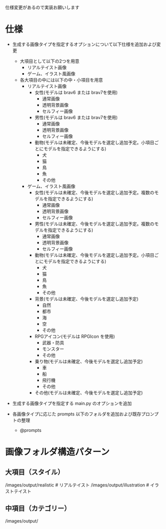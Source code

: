 仕様変更があるので実装お願いします

# 仕様
- 生成する画像タイプを指定するオプションについて以下仕様を追加および変更
    - 大項目として以下の2つを用意
        - リアルテイスト画像
        - ゲーム、イラスト風画像
    - 各大項目の中には以下の中・小項目を用意
        - リアルテイスト画像
            - 女性(モデルは brav6 または brav7を使用)
                - 通常画像
                - 透明背景画像
                - セルフィー画像
            - 男性(モデルは brav6 または brav7を使用)
                - 通常画像
                - 透明背景画像
                - セルフィー画像
            - 動物(モデルは未確定、今後モデルを選定し追加予定。小項目ごとにモデルを指定できるようにする)
                - 犬
                - 猫
                - 鳥
                - 魚
                - その他
        - ゲーム、イラスト風画像
            - 女性(モデルは未確定、今後モデルを選定し追加予定。複数のモデルを指定できるようにする)
                - 通常画像
                - 透明背景画像
                - セルフィー画像
            - 男性(モデルは未確定、今後モデルを選定し追加予定。複数のモデルを指定できるようにする)
                - 通常画像
                - 透明背景画像
                - セルフィー画像
            - 動物(モデルは未確定、今後モデルを選定し追加予定。小項目ごとにモデルを指定できるようにする)
                - 犬
                - 猫
                - 鳥
                - 魚
                - その他
            - 背景(モデルは未確定、今後モデルを選定し追加予定)
                - 自然
                - 都市
                - 海
                - 空
                - その他
            - RPGアイコン(モデルは RPGIcon を使用)
                - 武器・防具
                - モンスター
                - その他
            - 乗り物(モデルは未確定、今後モデルを選定し追加予定)
                - 車
                - 船
                - 飛行機
                - その他
            - その他(モデルは未確定、今後モデルを選定し追加予定)

- 生成する画像タイプを指定する main.py のオプションを追加
- 各画像タイプに応じた prompts 以下のフォルダを追加および既存プロンプトの整理
    - @prompts

# 画像フォルダ構造パターン

## 大項目（スタイル）
/images/output/realistic      # リアルテイスト
/images/output/illustration   # イラストテイスト

## 中項目（カテゴリー）
/images/output/<style>/female      # 女性
/images/output/<style>/male        # 男性
/images/output/<style>/animal      # 動物
/images/output/<style>/background  # 背景
/images/output/<style>/rpg_icon    # RPGアイコン
/images/output/<style>/vehicle     # 乗り物

## 小項目（サブカテゴリー）
### 人物（female, male）
/images/output/<style>/<category>/normal      # 通常
/images/output/<style>/<category>/transparent # 透過
/images/output/<style>/<category>/selfie      # セルフィー

### 動物（animal）
/images/output/<style>/animal/dog    # 犬
/images/output/<style>/animal/cat    # 猫
/images/output/<style>/animal/bird   # 鳥
/images/output/<style>/animal/fish   # 魚
/images/output/<style>/animal/other  # その他

### 背景（background）
/images/output/<style>/background/nature  # 自然
/images/output/<style>/background/city    # 都市
/images/output/<style>/background/sea     # 海
/images/output/<style>/background/sky     # 空
/images/output/<style>/background/other   # その他

### RPGアイコン（rpg_icon）
/images/output/<style>/rpg_icon/weapon   # 武器・防具
/images/output/<style>/rpg_icon/monster  # モンスター
/images/output/<style>/rpg_icon/other    # その他

### 乗り物（vehicle）
/images/output/<style>/vehicle/car       # 車
/images/output/<style>/vehicle/ship      # 船
/images/output/<style>/vehicle/airplane  # 飛行機
/images/output/<style>/vehicle/other     # その他

## サムネイル・サンプル画像
各フォルダ内に以下のサブフォルダを配置：
/thumbnail           # サムネイル画像
/sample             # サンプル画像（透かし入り）
/sample-thumbnail   # サンプルサムネイル画像（透かし入り）
/half-resolution    # 半分の解像度の画像

注意：<style>には 'realistic' または 'illustration' が入ります

# 関連ファイル
@main.py @auto_image_generator.py @settings.json

# 関連フォルダ
@prompts

---
以下のステップで進みたいですが、各ステップ毎に動作確認ができる状態で実装を進めてください
1. main.py の起動オプションを追加
2. 生成する画像タイプに応じた prompts を追加
3. 生成する画像タイプに応じた画像保存先フォルダを追加
4. 生成する画像タイプに応じたモデルおよび prompts を使用して画像を生成する処理の実装
5. 生成した画像を画像タイプに応じた保存先フォルダに保存する処理の実装
6. 生成した画像をサムネイル・サンプル画像として画像タイプに応じた保存先フォルダ以下に保存する処理の実装
7. 生成した画像を半分の解像度の画像として画像タイプに応じた保存先フォルダ以下に保存する処理の実装
8. 新しい仕様を @readme.md に反映

それではステップ1からお願いします

